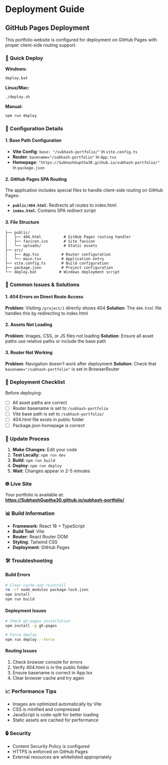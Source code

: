 # Deployment Guide

## GitHub Pages Deployment

This portfolio website is configured for deployment on GitHub Pages with proper client-side routing support.

### 🚀 Quick Deploy

**Windows:**
```bash
deploy.bat
```

**Linux/Mac:**
```bash
./deploy.sh
```

**Manual:**
```bash
npm run deploy
```

### 🔧 Configuration Details

#### 1. Base Path Configuration
- **Vite Config**: `base: "/subhash-portfolio/"` in `vite.config.ts`
- **Router**: `basename="/subhash-portfolio"` in `App.tsx`
- **Homepage**: `"https://SubhashGuptha30.github.io/subhash-portfolio/"` in `package.json`

#### 2. GitHub Pages SPA Routing
The application includes special files to handle client-side routing on GitHub Pages:

- **`public/404.html`**: Redirects all routes to index.html
- **`index.html`**: Contains SPA redirect script

#### 3. File Structure
```
├── public/
│   ├── 404.html          # GitHub Pages routing handler
│   ├── favicon.ico       # Site favicon
│   └── uploads/          # Static assets
├── src/
│   ├── App.tsx          # Router configuration
│   └── main.tsx         # Application entry
├── vite.config.ts       # Build configuration
├── package.json         # Project configuration
└── deploy.bat          # Windows deployment script
```

### 🐛 Common Issues & Solutions

#### 1. 404 Errors on Direct Route Access
**Problem**: Visiting `/project/1` directly shows 404
**Solution**: The `404.html` file handles this by redirecting to index.html

#### 2. Assets Not Loading
**Problem**: Images, CSS, or JS files not loading
**Solution**: Ensure all asset paths use relative paths or include the base path

#### 3. Router Not Working
**Problem**: Navigation doesn't work after deployment
**Solution**: Check that `basename="/subhash-portfolio"` is set in BrowserRouter

### 📝 Deployment Checklist

Before deploying:

- [ ] All asset paths are correct
- [ ] Router basename is set to `/subhash-portfolio`
- [ ] Vite base path is set to `/subhash-portfolio/`
- [ ] 404.html file exists in public folder
- [ ] Package.json homepage is correct

### 🔄 Update Process

1. **Make Changes**: Edit your code
2. **Test Locally**: `npm run dev`
3. **Build**: `npm run build`
4. **Deploy**: `npm run deploy`
5. **Wait**: Changes appear in 2-5 minutes

### 🌐 Live Site

Your portfolio is available at: **https://SubhashGuptha30.github.io/subhash-portfolio/**

### 📊 Build Information

- **Framework**: React 18 + TypeScript
- **Build Tool**: Vite
- **Router**: React Router DOM
- **Styling**: Tailwind CSS
- **Deployment**: GitHub Pages

### 🛠️ Troubleshooting

#### Build Errors
```bash
# Clear cache and reinstall
rm -rf node_modules package-lock.json
npm install
npm run build
```

#### Deployment Issues
```bash
# Check gh-pages installation
npm install -g gh-pages

# Force deploy
npm run deploy --force
```

#### Routing Issues
1. Check browser console for errors
2. Verify 404.html is in the public folder
3. Ensure basename is correct in App.tsx
4. Clear browser cache and try again

### 📈 Performance Tips

- Images are optimized automatically by Vite
- CSS is minified and compressed
- JavaScript is code-split for better loading
- Static assets are cached for performance

### 🔒 Security

- Content Security Policy is configured
- HTTPS is enforced on GitHub Pages
- External resources are whitelisted appropriately 